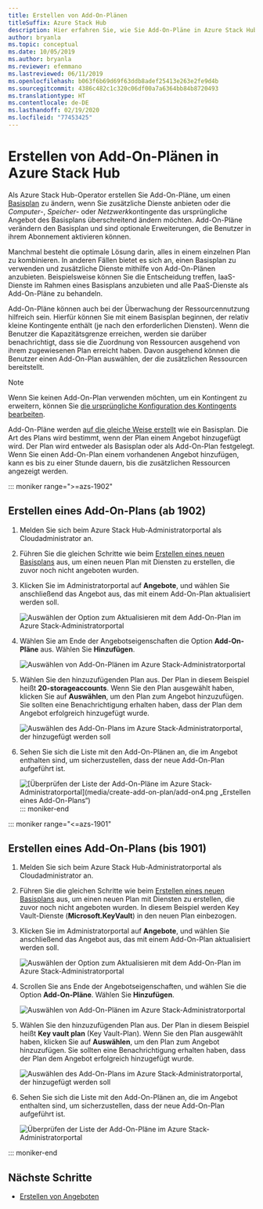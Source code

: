 ```yaml
---
title: Erstellen von Add-On-Plänen
titleSuffix: Azure Stack Hub
description: Hier erfahren Sie, wie Sie Add-On-Pläne in Azure Stack Hub erstellen.
author: bryanla
ms.topic: conceptual
ms.date: 10/05/2019
ms.author: bryanla
ms.reviewer: efemmano
ms.lastreviewed: 06/11/2019
ms.openlocfilehash: b063f6b69d69f63ddb8adef25413e263e2fe9d4b
ms.sourcegitcommit: 4386c482c1c320c06df00a7a6364bb84b8720493
ms.translationtype: HT
ms.contentlocale: de-DE
ms.lasthandoff: 02/19/2020
ms.locfileid: "77453425"
---
```

# <a name="create-add-on-plans-in-azure-stack-hub"></a>Erstellen von Add-On-Plänen in Azure Stack Hub

Als Azure Stack Hub-Operator erstellen Sie Add-On-Pläne, um einen [Basisplan](azure-stack-create-plan.md) zu ändern, wenn Sie zusätzliche Dienste anbieten oder die *Computer*-, *Speicher*- oder *Netzwerk*kontingente das ursprüngliche Angebot des Basisplans überschreitend ändern möchten. Add-On-Pläne verändern den Basisplan und sind optionale Erweiterungen, die Benutzer in ihrem Abonnement aktivieren können.

Manchmal besteht die optimale Lösung darin, alles in einem einzelnen Plan zu kombinieren. In anderen Fällen bietet es sich an, einen Basisplan zu verwenden und zusätzliche Dienste mithilfe von Add-On-Plänen anzubieten. Beispielsweise können Sie die Entscheidung treffen, IaaS-Dienste im Rahmen eines Basisplans anzubieten und alle PaaS-Dienste als Add-On-Pläne zu behandeln.

Add-On-Pläne können auch bei der Überwachung der Ressourcennutzung hilfreich sein. Hierfür können Sie mit einem Basisplan beginnen, der relativ kleine Kontingente enthält (je nach den erforderlichen Diensten). Wenn die Benutzer die Kapazitätsgrenze erreichen, werden sie darüber benachrichtigt, dass sie die Zuordnung von Ressourcen ausgehend von ihrem zugewiesenen Plan erreicht haben. Davon ausgehend können die Benutzer einen Add-On-Plan auswählen, der die zusätzlichen Ressourcen bereitstellt.

> [!NOTE]
> Wenn Sie keinen Add-On-Plan verwenden möchten, um ein Kontingent zu erweitern, können Sie [die ursprüngliche Konfiguration des Kontingents bearbeiten](azure-stack-quota-types.md#edit-a-quota).

Add-On-Pläne werden [auf die gleiche Weise erstellt](azure-stack-create-plan.md) wie ein Basisplan. Die Art des Plans wird bestimmt, wenn der Plan einem Angebot hinzugefügt wird. Der Plan wird entweder als Basisplan oder als Add-On-Plan festgelegt. Wenn Sie einen Add-On-Plan einem vorhandenen Angebot hinzufügen, kann es bis zu einer Stunde dauern, bis die zusätzlichen Ressourcen angezeigt werden.

::: moniker range=">=azs-1902"
## <a name="create-an-add-on-plan-1902-and-later"></a>Erstellen eines Add-On-Plans (ab 1902)

1. Melden Sie sich beim Azure Stack Hub-Administratorportal als Cloudadministrator an.
2. Führen Sie die gleichen Schritte wie beim [Erstellen eines neuen Basisplans](azure-stack-create-plan.md) aus, um einen neuen Plan mit Diensten zu erstellen, die zuvor noch nicht angeboten wurden.
3. Klicken Sie im Administratorportal auf **Angebote**, und wählen Sie anschließend das Angebot aus, das mit einem Add-On-Plan aktualisiert werden soll.

   ![Auswählen der Option zum Aktualisieren mit dem Add-On-Plan im Azure Stack-Administratorportal](media/create-add-on-plan/add-on1.png)

4. Wählen Sie am Ende der Angebotseigenschaften die Option **Add-On-Pläne** aus. Wählen Sie **Hinzufügen**.

    ![Auswählen von Add-On-Plänen im Azure Stack-Administratorportal](media/create-add-on-plan/add-on2.png)

5. Wählen Sie den hinzuzufügenden Plan aus. Der Plan in diesem Beispiel heißt **20-storageaccounts**. Wenn Sie den Plan ausgewählt haben, klicken Sie auf **Auswählen**, um den Plan zum Angebot hinzuzufügen. Sie sollten eine Benachrichtigung erhalten haben, dass der Plan dem Angebot erfolgreich hinzugefügt wurde.

    ![Auswählen des Add-On-Plans im Azure Stack-Administratorportal, der hinzugefügt werden soll](media/create-add-on-plan/add-on3.png)

6. Sehen Sie sich die Liste mit den Add-On-Plänen an, die im Angebot enthalten sind, um sicherzustellen, dass der neue Add-On-Plan aufgeführt ist.

    ![[Überprüfen der Liste der Add-On-Pläne im Azure Stack-Administratorportal](media/create-add-on-plan/add-on4.png „Erstellen eines Add-On-Plans“)](media/create-add-on-plan/add-on4lg.png#lightbox)
::: moniker-end

::: moniker range="<=azs-1901"

## <a name="create-an-add-on-plan-1901-and-earlier"></a>Erstellen eines Add-On-Plans (bis 1901)

1. Melden Sie sich beim Azure Stack Hub-Administratorportal als Cloudadministrator an.
2. Führen Sie die gleichen Schritte wie beim [Erstellen eines neuen Basisplans](azure-stack-create-plan.md) aus, um einen neuen Plan mit Diensten zu erstellen, die zuvor noch nicht angeboten wurden. In diesem Beispiel werden Key Vault-Dienste (**Microsoft.KeyVault**) in den neuen Plan einbezogen.
3. Klicken Sie im Administratorportal auf **Angebote**, und wählen Sie anschließend das Angebot aus, das mit einem Add-On-Plan aktualisiert werden soll.

   ![Auswählen der Option zum Aktualisieren mit dem Add-On-Plan im Azure Stack-Administratorportal](media/create-add-on-plan/1.PNG)

4. Scrollen Sie ans Ende der Angebotseigenschaften, und wählen Sie die Option **Add-On-Pläne**. Wählen Sie **Hinzufügen**.

    ![Auswählen von Add-On-Plänen im Azure Stack-Administratorportal](media/create-add-on-plan/2.PNG)

5. Wählen Sie den hinzuzufügenden Plan aus. Der Plan in diesem Beispiel heißt **Key vault plan** (Key Vault-Plan). Wenn Sie den Plan ausgewählt haben, klicken Sie auf **Auswählen**, um den Plan zum Angebot hinzuzufügen. Sie sollten eine Benachrichtigung erhalten haben, dass der Plan dem Angebot erfolgreich hinzugefügt wurde.

    ![Auswählen des Add-On-Plans im Azure Stack-Administratorportal, der hinzugefügt werden soll](media/create-add-on-plan/3.PNG)

6. Sehen Sie sich die Liste mit den Add-On-Plänen an, die im Angebot enthalten sind, um sicherzustellen, dass der neue Add-On-Plan aufgeführt ist.

    ![Überprüfen der Liste der Add-On-Pläne im Azure Stack-Administratorportal](media/create-add-on-plan/4.PNG)

::: moniker-end

## <a name="next-steps"></a>Nächste Schritte

* [Erstellen von Angeboten](azure-stack-create-offer.md)
